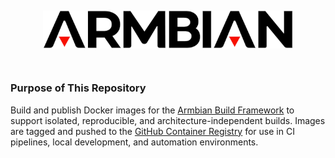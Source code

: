 <h2 align="center">
  <a href=#><img src="https://raw.githubusercontent.com/armbian/.github/master/profile/logosmall.png" alt="Armbian logo"></a>
  <br><br>
</h2>

### Purpose of This Repository

Build and publish Docker images for the [Armbian Build Framework](https://github.com/armbian/build) to support isolated, reproducible, and architecture-independent builds. Images are tagged and pushed to the [GitHub Container Registry](https://github.com/orgs/armbian/packages) for use in CI pipelines, local development, and automation environments.
